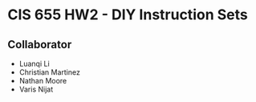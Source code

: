 # CIS 655 HW2 - DIY Instruction Sets

## Collaborator

- Luanqi Li
- Christian Martinez
- Nathan Moore
- Varis Nijat
